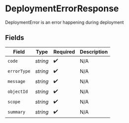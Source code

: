 # DeploymentErrorResponse

DeploymentError is an error happening during deployment


## Fields

| Field              | Type               | Required           | Description        |
| ------------------ | ------------------ | ------------------ | ------------------ |
| `code`             | *string*           | :heavy_check_mark: | N/A                |
| `errorType`        | *string*           | :heavy_check_mark: | N/A                |
| `message`          | *string*           | :heavy_check_mark: | N/A                |
| `objectId`         | *string*           | :heavy_check_mark: | N/A                |
| `scope`            | *string*           | :heavy_check_mark: | N/A                |
| `summary`          | *string*           | :heavy_check_mark: | N/A                |